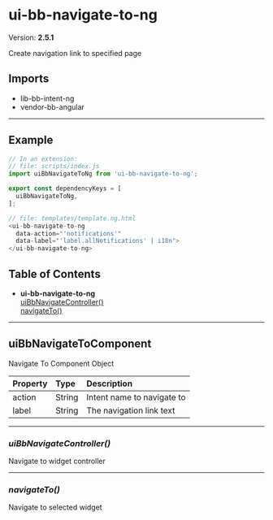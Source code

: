 # ui-bb-navigate-to-ng


Version: **2.5.1**

Create navigation link to specified page

## Imports

* lib-bb-intent-ng
* vendor-bb-angular

---

## Example

```javascript
// In an extension:
// file: scripts/index.js
import uiBbNavigateToNg from 'ui-bb-navigate-to-ng';

export const dependencyKeys = [
  uiBbNavigateToNg,
];

// file: templates/template.ng.html
<ui-bb-navigate-to-ng
  data-action="'notifications'"
  data-label="'label.allNotifications' | i18n">
</ui-bb-navigate-to-ng>
```

## Table of Contents
- **ui-bb-navigate-to-ng**<br/>    <a href="#ui-bb-navigate-to-nguiBbNavigateController">uiBbNavigateController()</a><br/>    <a href="#ui-bb-navigate-to-ngnavigateTo">navigateTo()</a><br/>

---

## uiBbNavigateToComponent

Navigate To Component Object

| Property | Type | Description |
| :-- | :-- | :-- |
| action | String | Intent name to navigate to |
| label | String | The navigation link text |

---

### <a name="ui-bb-navigate-to-nguiBbNavigateController"></a>*uiBbNavigateController()*

Navigate to widget controller

---

### <a name="ui-bb-navigate-to-ngnavigateTo"></a>*navigateTo()*

Navigate to selected widget
